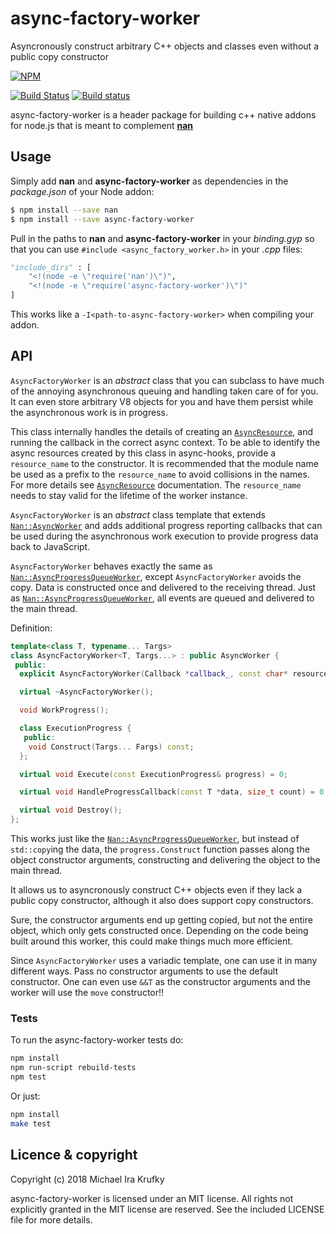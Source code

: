 # async-factory-worker

Asyncronously construct arbitrary C++ objects and classes even without a public copy constructor

[![NPM](https://nodei.co/npm/async-factory-worker.png?downloads=true&downloadRank=true)](https://nodei.co/npm/async-factory-worker/)

[![Build Status](https://api.travis-ci.org/mkrufky/node-async-factory-worker.svg?branch=master)](http://travis-ci.org/mkrufky/node-async-factory-worker)
[![Build status](https://ci.appveyor.com/api/projects/status/p5cgmixxpftd8hxa?svg=true)](https://ci.appveyor.com/project/mkrufky/node-async-factory-worker)

async-factory-worker is a header package for building c++ native addons for node.js that is meant to complement **[nan](https://github.com/nodejs/nan)**

<a name="usage"></a>

## Usage

Simply add **nan** and **async-factory-worker** as dependencies in the *package.json* of your Node addon:

``` bash
$ npm install --save nan
$ npm install --save async-factory-worker
```

Pull in the paths to **nan** and **async-factory-worker** in your *binding.gyp* so that you can use `#include <async_factory_worker.h>` in your *.cpp* files:

``` python
"include_dirs" : [
    "<!(node -e \"require('nan')\")",
    "<!(node -e \"require('async-factory-worker')\")"
]
```

This works like a `-I<path-to-async-factory-worker>` when compiling your addon.

<a name="api"></a>

## API

`AsyncFactoryWorker` is an _abstract_ class that you can subclass to have much of the annoying asynchronous queuing and handling taken care of for you. It can even store arbitrary V8 objects for you and have them persist while the asynchronous work is in progress.

This class internally handles the details of creating an [`AsyncResource`](https://github.com/nodejs/nan/tree/master/doc/node_misc.md#AsyncResource), and running the callback in the
correct async context. To be able to identify the async resources created by this class in async-hooks, provide a
`resource_name` to the constructor. It is recommended that the module name be used as a prefix to the `resource_name` to avoid
collisions in the names. For more details see [`AsyncResource`](https://github.com/nodejs/nan/tree/master/doc/node_misc.md#AsyncResource) documentation.  The `resource_name` needs to stay valid for the lifetime of the worker instance.

`AsyncFactoryWorker` is an _abstract_ class template that extends [`Nan::AsyncWorker`](https://github.com/nodejs/nan/blob/master/doc/asyncworker.md#api_nan_async_worker) and adds additional progress reporting callbacks that can be used during the asynchronous work execution to provide progress data back to JavaScript.

`AsyncFactoryWorker` behaves exactly the same as [`Nan::AsyncProgressQueueWorker`](https://github.com/nodejs/nan/blob/master/doc/asyncworker.md#api_nan_async_progress_queue_worker), except `AsyncFactoryWorker` avoids the copy.  Data is constructed once and delivered to the receiving thread.  Just as [`Nan::AsyncProgressQueueWorker`](https://github.com/nodejs/nan/blob/master/doc/asyncworker.md#api_nan_async_progress_queue_worker), all events are queued and delivered to the main thread.

Definition:

```c++
template<class T, typename... Targs>
class AsyncFactoryWorker<T, Targs...> : public AsyncWorker {
 public:
  explicit AsyncFactoryWorker(Callback *callback_, const char* resource_name = "nan:krufky:AsyncFactoryWorker");

  virtual ~AsyncFactoryWorker();

  void WorkProgress();

  class ExecutionProgress {
   public:
    void Construct(Targs... Fargs) const;
  };

  virtual void Execute(const ExecutionProgress& progress) = 0;

  virtual void HandleProgressCallback(const T *data, size_t count) = 0;

  virtual void Destroy();
};
```

This works just like the [`Nan::AsyncProgressQueueWorker`](https://github.com/nodejs/nan/blob/master/doc/asyncworker.md#api_nan_async_progress_queue_worker), but instead of `std::copy`ing the data, the `progress.Construct` function passes along the object constructor arguments, constructing and delivering the object to the main thread.

It allows us to asyncronously construct C++ objects even if they lack a public copy constructor, although it also does support copy constructors.

Sure, the constructor arguments end up getting copied, but not the entire object, which only gets constructed once.  Depending on the code being built around this worker, this could make things much more efficient.

Since `AsyncFactoryWorker` uses a variadic template, one can use it in many different ways.  Pass no constructor arguments to use the default constructor.  One can even use `&&T` as the constructor arguments and the worker will use the `move` constructor!!

<a name="tests"></a>

### Tests

To run the async-factory-worker tests do:

``` sh
npm install
npm run-script rebuild-tests
npm test
```

Or just:

``` sh
npm install
make test
```

## Licence &amp; copyright

Copyright (c) 2018 Michael Ira Krufky

async-factory-worker is licensed under an MIT license. All rights not explicitly granted in the MIT license are reserved. See the included LICENSE file for more details.
